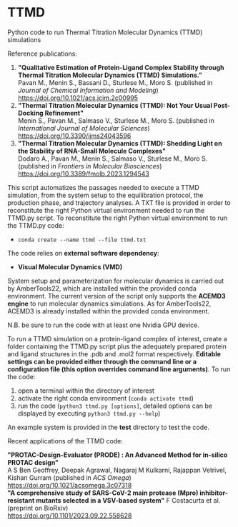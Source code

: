 # TTMD
Python code to run Thermal Titration Molecular Dynamics (TTMD) simulations

Reference publications:  
  1) **"Qualitative Estimation of Protein-Ligand Complex Stability through Thermal Titration Molecular Dynamics (TTMD) Simulations."**  
  Pavan M., Menin S., Bassani D., Sturlese M., Moro S. (published in *Journal of Chemical Information and Modeling*)  
  https://doi.org/10.1021/acs.jcim.2c00995  
  2) **"Thermal Titration Molecular Dynamics (TTMD): Not Your Usual Post-Docking Refinement"**  
  Menin S., Pavan M., Salmaso V., Sturlese M., Moro S. (published in *International Journal of Molecular Sciences*)    
  https://doi.org/10.3390/ijms24043596  
  4) **"Thermal Titration Molecular Dynamics (TTMD): Shedding Light on the Stability of RNA-Small Molecule Complexes"**  
  Dodaro A., Pavan M., Menin S., Salmaso V., Sturlese M., Moro S. (published in *Frontiers in Molecular Biosciences*)  
  https://doi.org/10.3389/fmolb.2023.1294543

This script automatizes the passages needed to execute a TTMD simulation, from the system setup to the equilibration protocol, the production phase, and trajectory analyses. A TXT file is provided in order to reconstitute the right Python virtual environment needed to run the TTMD.py script. 
To reconstitute the right Python virtual environment to run the TTMD.py code:
- `conda create --name ttmd --file ttmd.txt`

The code relies on **external software dependency**:
- **Visual Molecular Dynamics (VMD)**  

System setup and parameterization for molecular dynamics is carried out by AmberTools22, which are installed within the provided conda environment. The current version of the script only supports the **ACEMD3 engine** to run molecular dynamics simulations. As for AmberTools22, ACEMD3 is already installed within the provided conda environment.

N.B. be sure to run the code with at least one Nvidia GPU device.

To run a TTMD simulation on a protein-ligand complex of interest, create a folder containing the TTMD.py script plus the adequately prepared protein and ligand structures in the .pdb and .mol2 format respectively. **Editable settings can be provided either through the command line or a configuration file (this option overrides command line arguments)**. 
To run the code:
1. open a terminal within the directory of interest
2. activate the right conda environment (`conda activate ttmd`)
3. run the code (`python3 ttmd.py [options]`, detailed options can be displayed by executing `python3 ttmd.py --help`)

An example system is provided in the **test** directory to test the code.

Recent applications of the TTMD code:  

  **"PROTAC-Design-Evaluator (PRODE) : An Advanced Method for in-silico PROTAC design"**  
  A S Ben Geoffrey, Deepak Agrawal, Nagaraj M Kulkarni, Rajappan Vetrivel, Kishan Gurram  (published in *ACS Omega*)    
  https://doi.org/10.1021/acsomega.3c07318  
  **"A comprehensive study of SARS-CoV-2 main protease (Mpro) inhibitor-resistant mutants selected in a VSV-based system"**
  F Costacurta et al. (preprint on BioRxiv)  
  https://doi.org/10.1101/2023.09.22.558628  
